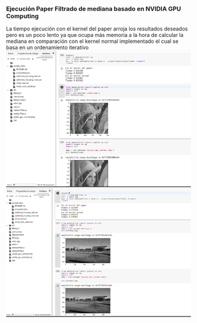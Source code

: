 ### Ejecución Paper Filtrado de mediana basado en NVIDIA GPU Computing
La tiempo ejecución con el kernel del paper arroja los resultados deseados pero es un poco lento ya que ocupa más memoria a la hora de calcular la mediana en comparación con el kernel normal implementado el cual se basa en un ordenamiento iterativo 
![alt text](https://github.com/dbellidor/Topic_ComputacionGrafica/blob/master/Fase%203/Paper/ejecucion.png)
![alt text](https://github.com/dbellidor/Topic_ComputacionGrafica/blob/master/Fase%203/Paper/ejecucion_2.png)
